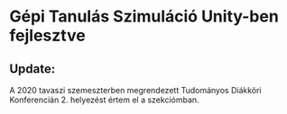 # Gépi Tanulás Szimuláció Unity-ben fejlesztve



## Update:

A 2020 tavaszi szemeszterben megrendezett Tudományos Diákköri Konferencián 2. helyezést értem el a szekciómban.
